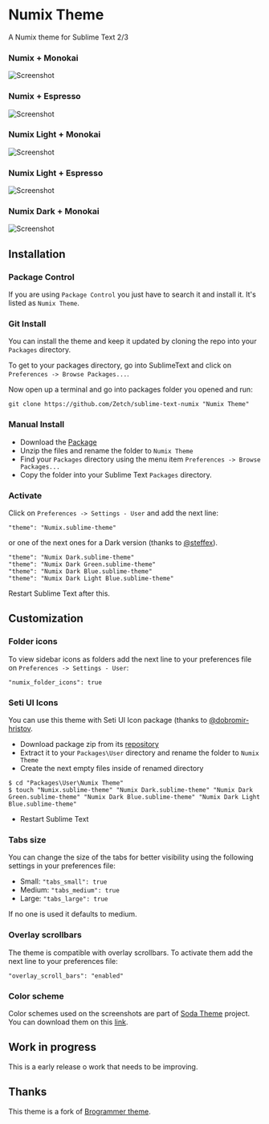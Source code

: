 # Numix Theme

A Numix theme for Sublime Text 2/3

### Numix + Monokai
![Screenshot](https://dl.dropboxusercontent.com/u/1763308/Numix/numix_monokai.png)
### Numix + Espresso
![Screenshot](https://dl.dropboxusercontent.com/u/1763308/Numix/numix_espresso.png)
### Numix Light + Monokai
![Screenshot](https://dl.dropboxusercontent.com/u/1763308/Numix/numix_light_monokai.png)
### Numix Light + Espresso
![Screenshot](https://dl.dropboxusercontent.com/u/1763308/Numix/numix_light_espresso.png)
### Numix Dark + Monokai
![Screenshot](https://dl.dropboxusercontent.com/u/1763308/Numix/numix_dark_monokai.png)


## Installation

### Package Control
If you are using ```Package Control``` you just have to search it and install it. It's listed as ```Numix Theme```.

### Git Install
You can install the theme and keep it updated by cloning the repo into your `Packages` directory.

To get to your packages directory, go into SublimeText and click on `Preferences -> Browse Packages...`.

Now open up a terminal and go into packages folder you opened and run:

`git clone https://github.com/Zetch/sublime-text-numix "Numix Theme"`

### Manual Install
* Download the [Package](https://github.com/Zetch/sublime-text-numix/archive/master.zip)
* Unzip the files and rename the folder to `Numix Theme`
* Find your `Packages` directory using the menu item  `Preferences -> Browse Packages...`
* Copy the folder into your Sublime Text `Packages` directory.

### Activate
Click on `Preferences -> Settings - User` and add the next line:
```
"theme": "Numix.sublime-theme"
```
or one of the next ones for a Dark version (thanks to [@steffex](https://github.com/steffex)).
```
"theme": "Numix Dark.sublime-theme"
"theme": "Numix Dark Green.sublime-theme"
"theme": "Numix Dark Blue.sublime-theme"
"theme": "Numix Dark Light Blue.sublime-theme"
```

Restart Sublime Text after this.

## Customization

### Folder icons
To view sidebar icons as folders add the next line to your preferences file on `Preferences -> Settings - User`:
```
"numix_folder_icons": true
```

### Seti UI Icons 
You can use this theme with Seti UI Icon package (thanks to [@dobromir-hristov](https://github.com/dobromir-hristov).
* Download package zip from its [repository](https://github.com/mrmartineau/SetiUI-Icons-Sublime)
* Extract it to your `Packages\User` directory and rename the folder to `Numix Theme`
* Create the next empty files inside of renamed directory
```
$ cd "Packages\User\Numix Theme"
$ touch "Numix.sublime-theme" "Numix Dark.sublime-theme" "Numix Dark Green.sublime-theme" "Numix Dark Blue.sublime-theme" "Numix Dark Light Blue.sublime-theme"
```
* Restart Sublime Text

### Tabs size
You can change the size of the tabs for better visibility using the following settings in your preferences file:
* Small: `"tabs_small": true`
* Medium: `"tabs_medium": true`
* Large: `"tabs_large": true`

If no one is used it defaults to medium.

### Overlay scrollbars
The theme is compatible with overlay scrollbars. To activate them add the next line to your preferences file:
```
"overlay_scroll_bars": "enabled"
```

### Color scheme
Color schemes used on the screenshots are part of [Soda Theme](https://github.com/buymeasoda/soda-theme/) project. You can download them on this [link](http://buymeasoda.github.com/soda-theme/extras/colour-schemes.zip).

## Work in progress
This is a early release o work that needs to be improving.

## Thanks
This theme is a fork of [Brogrammer theme](https://github.com/kenwheeler/brogrammer-theme).
